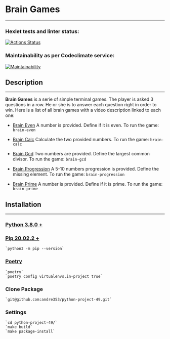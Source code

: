 # **Brain Games**
---
### Hexlet tests and linter status:
[![Actions Status](https://github.com/andre353/python-project-49/workflows/hexlet-check/badge.svg)](https://github.com/andre353/python-project-49/actions)
### Maintainability as per Codeclimate service:
[![Maintainability](https://api.codeclimate.com/v1/badges/12cbe4333a83657869fb/maintainability)](https://codeclimate.com/github/andre353/python-project-49/maintainability)
## Description
---
**Brain Games** is a serie of simple terminal games. The player is asked 3 questions in a row. He or she is to answer each question right in order to win. Here is a list of all brain games with a video description linked to each one:
- [Brain Even](https://asciinema.org/a/536594) A number is provided. Define if it is even. To run the game:
    `brain-even`

- [Brain Calc](https://asciinema.org/a/AHLpki1ER7BV7bW4nDarasmDO) Calculate the two provided numbers. To run the game:
    `brain-calc`

- [Brain Gcd](https://asciinema.org/a/IJijVkmGzzjqBXN1jeOe8SgVM) Two numbers are provided. Define the largest common divisor. To run the game:
    `brain-gcd`

- [Brain Progression](https://asciinema.org/a/03XxsX5kRSb9qe0p8szq6nqYS) A 5-10 numbers progression is provided. Define the missing element. To run the game:
    `brain-progression`

- [Brain Prime](https://asciinema.org/a/lnMCobhonfYPdPE3eUyXAd6Jw) A number is provided. Define if it is prime. To run the game:
    `brain-prime`

## Installation
---
### [Python 3.8.0 +](https://www.python.org/downloads/)
### [Pip 20.02.2 +](https://pip.pypa.io/en/stable/cli/pip_install/)
    `python3 -m pip --version`
### [Poetry](https://python-poetry.org/docs/)
    `poetry`
    `poetry config virtualenvs.in-project true`
### Clone Package
    `git@github.com:andre353/python-project-49.git`
### Settings
    `cd python-project-49/`
    `make build`
    `make package-install`
